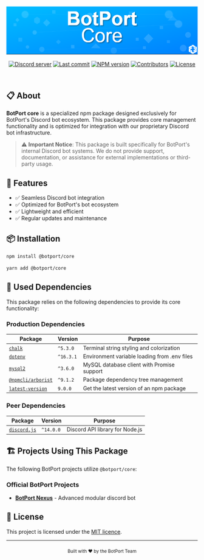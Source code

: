 <div align="center">
	<br />
	<p>
		<img src="https://raw.githubusercontent.com/BotPortOfficial/core/main/.github/workflows/banner.png" width="546" alt="BotPort core" />
	</p>
	<p>
	    <a href="https://discord.gg/sRyU4GFraG"><img src="https://img.shields.io/discord/1383201315072639058?color=5865F2&logo=discord&logoColor=white" alt="Discord server" /></a>
		<a href="https://github.com/BotPortOfficial/core"><img src="https://img.shields.io/github/last-commit/BotPortOfficial/core?logo=github&logoColor=white&style=flat-square" alt="Last commit" /></a>
		<a href="https://www.npmjs.com/package/@botport/core"><img src="https://badgen.net/npm/v/@botport/core" alt="NPM version" /></a>
		<a href="https://github.com/BotPortOfficial/core/graphs/contributors"><img src="https://img.shields.io/github/contributors/BotPortOfficial/core?logo=github&logoColor=white&color=blue&style=flat-square" alt="Contributors" /></a>
		<a href="https://github.com/BotPortOfficial/core/blob/main/LICENSE"><img src="https://img.shields.io/github/license/BotPortOfficial/core?style=flat-square" alt="License" /></a>
	</p>
	<br />
</div>

## 📋 About

**BotPort core** is a specialized npm package designed exclusively for BotPort's Discord bot ecosystem. This package provides core management functionality and is optimized for integration with our proprietary Discord bot infrastructure.

> ⚠️ **Important Notice**: This package is built specifically for BotPort's internal Discord bot systems. We do not provide support, documentation, or assistance for external implementations or third-party usage.

## 🚀 Features

- ✅ Seamless Discord bot integration
- ✅ Optimized for BotPort's bot ecosystem
- ✅ Lightweight and efficient
- ✅ Regular updates and maintenance

## 📦 Installation

```bash
npm install @botport/core
```

```bash
yarn add @botport/core
```

## 🔧 Used Dependencies

This package relies on the following dependencies to provide its core functionality:

### Production Dependencies
| Package | Version | Purpose |
|---------|---------|---------|
| [`chalk`](https://www.npmjs.com/package/chalk) | `^5.3.0` | Terminal string styling and colorization |
| [`dotenv`](https://www.npmjs.com/package/dotenv) | `^16.3.1` | Environment variable loading from .env files |
| [`mysql2`](https://www.npmjs.com/package/mysql2) | `^3.6.0` | MySQL database client with Promise support |
| [`@npmcli/arborist`](https://www.npmjs.com/package/@npmcli/arborist) | `^9.1.2` | Package dependency tree management |
| [`latest-version`](https://www.npmjs.com/package/latest-version) | `9.0.0` | Get the latest version of an npm package |

### Peer Dependencies
| Package | Version | Purpose |
|---------|---------|---------|
| [`discord.js`](https://www.npmjs.com/package/discord.js) | `^14.0.0` | Discord API library for Node.js |

## 🏗️ Projects Using This Package

The following BotPort projects utilize `@botport/core`:

### Official BotPort Projects
- **[BotPort Nexus](https://github.com/BotPortOfficial/nexus)** - Advanced modular discord bot

## 📄 License

This project is licensed under the [MIT licence](https://github.com/BotPortOfficial/core/blob/main/LICENSE).

---

<div align="center">
	<sub>Built with ❤️ by the BotPort Team</sub>
</div>